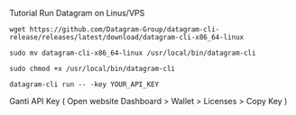 Tutorial Run Datagram on Linus/VPS
```
wget https://github.com/Datagram-Group/datagram-cli-release/releases/latest/download/datagram-cli-x86_64-linux
```
```
sudo mv datagram-cli-x86_64-linux /usr/local/bin/datagram-cli
```
```
sudo chmod +x /usr/local/bin/datagram-cli
```
```
datagram-cli run -- -key YOUR_API_KEY
```

Ganti API Key ( Open website Dashboard > Wallet > Licenses > Copy Key )
